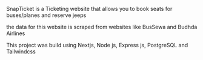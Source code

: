 SnapTicket is a Ticketing website that allows you to book seats for buses/planes and reserve jeeps

the data for this website is scraped from websites like BusSewa and Budhda Airlines

This project was build using Nextjs, Node js, Express js, PostgreSQL and Tailwindcss
